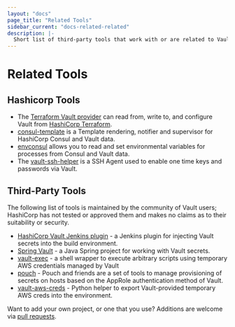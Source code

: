 ```yaml
---
layout: "docs"
page_title: "Related Tools"
sidebar_current: "docs-related-related"
description: |-
  Short list of third-party tools that work with or are related to Vault.
---
```


# Related Tools

## Hashicorp Tools

* The [Terraform Vault provider](https://www.terraform.io/docs/providers/vault/index.html)
  can read from, write to, and configure Vault from [HashiCorp Terraform](https://www.terraform.io/).
* [consul-template](https://github.com/hashicorp/consul-template) is a Template rendering, notifier and supervisor for HashiCorp Consul and Vault data.
* [envconsul](https://github.com/hashicorp/envconsul) allows you to read and set environmental variables for processes from Consul and Vault data.
* The [vault-ssh-helper](https://github.com/hashicorp/vault-ssh-helper) is a SSH Agent used to enable one time keys and passwords via Vault.

## Third-Party Tools

The following list of tools is maintained by the community of Vault users;
HashiCorp has not tested or approved them and makes no claims as to their
suitability or security.

* [HashiCorp Vault Jenkins plugin](https://plugins.jenkins.io/hashicorp-vault-plugin) - a Jenkins plugin for injecting Vault secrets into the build environment.
* [Spring Vault](http://projects.spring.io/spring-vault/) - a Java Spring project for working with Vault secrets.
* [vault-exec](https://github.com/kmanning/vault_exec) - a shell wrapper to execute arbitrary scripts using temporary AWS credentials managed by Vault
* [pouch](https://github.com/tuenti/pouch) - Pouch and friends are a set of tools to manage provisioning of secrets on hosts based on the AppRole authentication method of Vault.
* [vault-aws-creds](https://github.com/jantman/vault-aws-creds) - Python helper to export Vault-provided temporary AWS creds into the environment.

Want to add your own project, or one that you use? Additions are welcome via [pull requests](https://github.com/hashicorp/vault/blob/master/website/source/docs/relatedtools/index.html.md).
